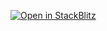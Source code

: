 [![Open in StackBlitz](https://developer.stackblitz.com/img/open_in_stackblitz.svg)](https://stackblitz.com/fork/github/johnhwhite/code-examples/tree/main/list-builder-view-grids-list-view-grid-templated-column)

